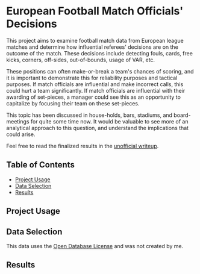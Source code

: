 # European Football Match Officials' Decisions

This project aims to examine football match data from European league matches and determine how influential referees' decisions are on the outcome of the match. These decisions include detecting fouls, cards, free kicks, corners, off-sides, out-of-bounds, usage of VAR, etc. 

These positions can often make-or-break a team's chances of scoring, and it is important to demonstrate this for reliability purposes and tactical purposes. If match officials are influential and make incorrect calls, this could hurt a team significantly. If match officials are influential with their awarding of set-pieces, a manager could see this as an opportunity to capitalize by focusing their team on these set-pieces.

This topic has been discussed in house-holds, bars, stadiums, and board-meetings for quite some time now. It would be valuable to see more of an analytical approach to this question, and understand the implications that could arise. 

Feel free to read the finalized results in the [unofficial writeup](documents/*.pdf).

## Table of Contents

- [Project Usage](#project-usage)
- [Data Selection](#data-selection)
- [Results](#results)

## Project Usage

## Data Selection

This data uses the [Open Database License](https://opendatacommons.org/licenses/odbl/1-0/) and was not created by me.

## Results
